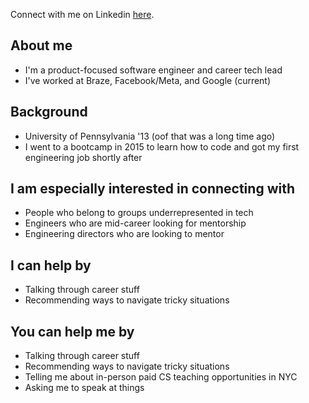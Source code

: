 Connect with me on Linkedin [here](https://www.linkedin.com/in/liann-sun-217b653b).

## About me
* I'm a product-focused software engineer and career tech lead
* I've worked at Braze, Facebook/Meta, and Google (current)

## Background
* University of Pennsylvania '13 (oof that was a long time ago)
* I went to a bootcamp in 2015 to learn how to code and got my first engineering job shortly after

## I am especially interested in connecting with
* People who belong to groups underrepresented in tech
* Engineers who are mid-career looking for mentorship
* Engineering directors who are looking to mentor

## I can help by

* Talking through career stuff
* Recommending ways to navigate tricky situations

## You can help me by

* Talking through career stuff
* Recommending ways to navigate tricky situations
* Telling me about in-person paid CS teaching opportunities in NYC
* Asking me to speak at things